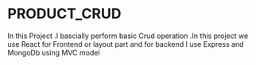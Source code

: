 # PRODUCT_CRUD
In this Project .I bascially perform basic Crud operation .In this project we use React for Frontend or layout part and for backend I use Express and MongoDb using MVC model
